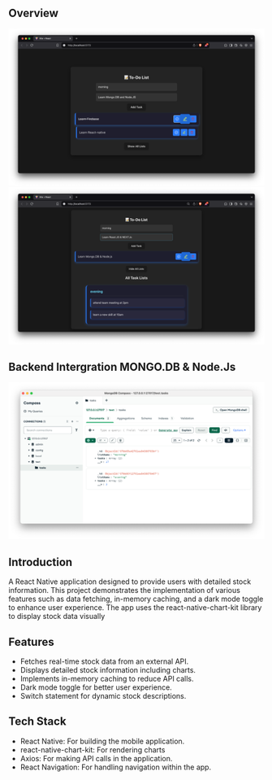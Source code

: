 

 















## Overview

![App Screenshot](./screenshots/Overview.png)
![App Screenshot](./screenshots/overview1.png)
## Backend Intergration MONGO.DB & Node.Js
![App Screenshot](./screenshots/overview2.png)


## Introduction

A React Native application designed to provide users with detailed stock information. This project demonstrates the implementation of various features such as data fetching, in-memory caching, and a dark mode toggle to enhance user experience. The app uses the react-native-chart-kit library to display stock data visually
## Features

- Fetches real-time stock data from an external API.
- Displays detailed stock information including charts.
- Implements in-memory caching to reduce API calls.
- Dark mode toggle for better user experience.
- Switch statement for dynamic stock descriptions.






## Tech Stack




- React Native: For building the mobile application.
- react-native-chart-kit: For rendering charts  
- Axios: For making API calls in the application.
- React Navigation: For handling navigation within the app.










